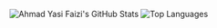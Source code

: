 ![Ahmad Yasi Faizi's GitHub Stats](https://github-readme-stats.vercel.app/api?username=AhmadYasi&show_icons=true&theme=vision-friendly-dark&include_all_commits=true&count_private=true&hide_rank=true)
![Top Languages](https://github-readme-stats.vercel.app/api/top-langs/?username=AhmadYasi&theme=radical&layout=compact&langs_count=10&cache_buster=1)
